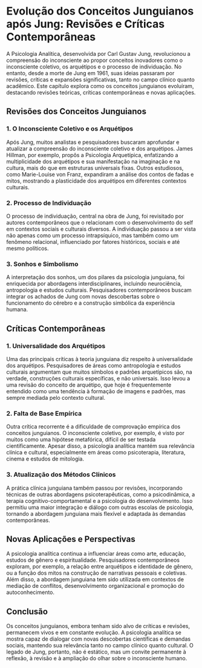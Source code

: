 
# Evolução dos Conceitos Junguianos após Jung: Revisões e Críticas Contemporâneas

A Psicologia Analítica, desenvolvida por Carl Gustav Jung, revolucionou a compreensão do inconsciente ao propor conceitos inovadores como o inconsciente coletivo, os arquétipos e o processo de individuação. No entanto, desde a morte de Jung em 1961, suas ideias passaram por revisões, críticas e expansões significativas, tanto no campo clínico quanto acadêmico. Este capítulo explora como os conceitos junguianos evoluíram, destacando revisões teóricas, críticas contemporâneas e novas aplicações.

## Revisões dos Conceitos Junguianos

### 1. O Inconsciente Coletivo e os Arquétipos

Após Jung, muitos analistas e pesquisadores buscaram aprofundar e atualizar a compreensão do inconsciente coletivo e dos arquétipos. James Hillman, por exemplo, propôs a Psicologia Arquetípica, enfatizando a multiplicidade dos arquétipos e sua manifestação na imaginação e na cultura, mais do que em estruturas universais fixas. Outros estudiosos, como Marie-Louise von Franz, expandiram a análise dos contos de fadas e mitos, mostrando a plasticidade dos arquétipos em diferentes contextos culturais.

### 2. Processo de Individuação

O processo de individuação, central na obra de Jung, foi revisitado por autores contemporâneos que o relacionam com o desenvolvimento do self em contextos sociais e culturais diversos. A individuação passou a ser vista não apenas como um processo intrapsíquico, mas também como um fenômeno relacional, influenciado por fatores históricos, sociais e até mesmo políticos.

### 3. Sonhos e Simbolismo

A interpretação dos sonhos, um dos pilares da psicologia junguiana, foi enriquecida por abordagens interdisciplinares, incluindo neurociência, antropologia e estudos culturais. Pesquisadores contemporâneos buscam integrar os achados de Jung com novas descobertas sobre o funcionamento do cérebro e a construção simbólica da experiência humana.

## Críticas Contemporâneas

### 1. Universalidade dos Arquétipos

Uma das principais críticas à teoria junguiana diz respeito à universalidade dos arquétipos. Pesquisadores de áreas como antropologia e estudos culturais argumentam que muitos símbolos e padrões arquetípicos são, na verdade, construções culturais específicas, e não universais. Isso levou a uma revisão do conceito de arquétipo, que hoje é frequentemente entendido como uma tendência à formação de imagens e padrões, mas sempre mediada pelo contexto cultural.

### 2. Falta de Base Empírica

Outra crítica recorrente é a dificuldade de comprovação empírica dos conceitos junguianos. O inconsciente coletivo, por exemplo, é visto por muitos como uma hipótese metafórica, difícil de ser testada cientificamente. Apesar disso, a psicologia analítica mantém sua relevância clínica e cultural, especialmente em áreas como psicoterapia, literatura, cinema e estudos de mitologia.

### 3. Atualização dos Métodos Clínicos

A prática clínica junguiana também passou por revisões, incorporando técnicas de outras abordagens psicoterapêuticas, como a psicodinâmica, a terapia cognitivo-comportamental e a psicologia do desenvolvimento. Isso permitiu uma maior integração e diálogo com outras escolas de psicologia, tornando a abordagem junguiana mais flexível e adaptada às demandas contemporâneas.

## Novas Aplicações e Perspectivas

A psicologia analítica continua a influenciar áreas como arte, educação, estudos de gênero e espiritualidade. Pesquisadores contemporâneos exploram, por exemplo, a relação entre arquétipos e identidade de gênero, ou a função dos mitos na construção de narrativas pessoais e coletivas. Além disso, a abordagem junguiana tem sido utilizada em contextos de mediação de conflitos, desenvolvimento organizacional e promoção do autoconhecimento.

## Conclusão

Os conceitos junguianos, embora tenham sido alvo de críticas e revisões, permanecem vivos e em constante evolução. A psicologia analítica se mostra capaz de dialogar com novas descobertas científicas e demandas sociais, mantendo sua relevância tanto no campo clínico quanto cultural. O legado de Jung, portanto, não é estático, mas um convite permanente à reflexão, à revisão e à ampliação do olhar sobre o inconsciente humano.
```
